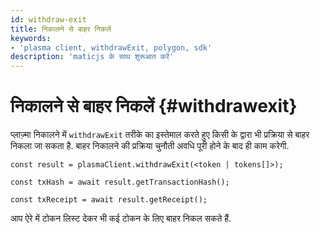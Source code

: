```yaml
---
id: withdraw-exit
title: निकालने से बाहर निकलें
keywords:
- 'plasma client, withdrawExit, polygon, sdk'
description: 'maticjs के साथ शुरूआत करें'
---
```


# निकालने से बाहर निकलें {#withdrawexit}

प्लाज़्मा निकालने में `withdrawExit` तरीके का इस्तेमाल करते हुए किसी के द्वारा भी प्रक्रिया से बाहर निकला जा सकता है. बाहर निकालने की प्रक्रिया चुनौती अवधि पूरी होने के बाद ही काम करेगी.

```
const result = plasmaClient.withdrawExit(<token | tokens[]>);

const txHash = await result.getTransactionHash();

const txReceipt = await result.getReceipt();

```

आप ऐरे में टोकन लिस्ट देकर भी कई टोकन के लिए बाहर निकल सकते हैं.

